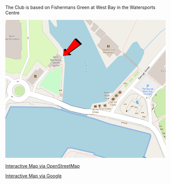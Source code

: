 The Club is based on Fishermans Green at West Bay in the Watersports Centre

![Map](map.png "Location of West Bay Water Sports center")

[Interactive Map via OpenStreetMap](https://www.openstreetmap.org/?mlat=50.71203&mlon=-2.76303#map=19/50.71203/-2.76303&layers=)

[Interactive Map via Google](https://www.google.co.uk/maps/dir//50.7120272,-2.763047/@50.7118488,-2.7625964,18z/data=!4m2!4m1!3e0)
